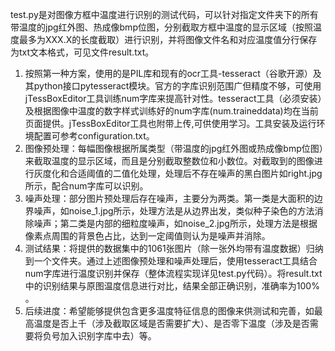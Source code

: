   test.py是对图像方框中温度进行识别的测试代码，可以针对指定文件夹下的所有带温度的jpg红外图、热成像bmp位图，分别截取方框中温度的显示区域（按照温度最多为XXX.X的长度截取）进行识别，并将图像文件名和对应温度值分行保存为txt文本格式，可见文件result.txt。  
  1. 按照第一种方案，使用的是PIL库和现有的ocr工具-tesseract（谷歌开源）及其python接口pytesseract模块。官方的字库识别范围广但精度不够，可使用jTessBoxEditor工具训练num字库来提高针对性。tesseract工具（必须安装）及根据图像中温度的数字样式训练好的num字库(num.traineddata)均在当前页面提供。jTessBoxEditor工具也附带上传,可供使用学习。工具安装及运行环境配置可参考configuration.txt。  
  2. 图像预处理：每幅图像根据所属类型（带温度的jpg红外图或热成像bmp位图）来截取温度的显示区域，而且是分别截取整数位和小数位。对截取到的图像进行灰度化和合适阈值的二值化处理，处理后不存在噪声的黑白图片如right.jpg所示，配合num字库可以识别。 
  3. 噪声处理：部分图片预处理后存在噪声，主要分为两类。第一类是大面积的边界噪声，如noise_1.jpg所示，处理方法是从边界出发，类似种子染色的方法消除噪声；第二类是内部的细粒度噪声，如noise_2.jpg所示，处理方法是根据像素点周围的背景色占比，达到一定阈值则认为是噪声并消除。
  4. 测试结果：将提供的数据集中的1061张图片（除一张外均带有温度数据）归纳到一个文件夹。通过上述图像预处理和噪声处理后，使用tesseract工具结合num字库进行温度识别并保存（整体流程实现详见test.py代码）。将result.txt中的识别结果与原图温度信息进行对比，结果全部正确识别，准确率为100% 。  
  5. 后续进度：希望能够提供包含更多温度特征信息的图像来供测试和完善，如最高温度是否上千（涉及截取区域是否需要扩大）、是否零下温度（涉及是否需要将负号加入识别字库中去）等。

